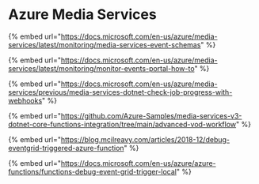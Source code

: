 # Azure Media Services

{% embed url="https://docs.microsoft.com/en-us/azure/media-services/latest/monitoring/media-services-event-schemas" %}

{% embed url="https://docs.microsoft.com/en-us/azure/media-services/latest/monitoring/monitor-events-portal-how-to" %}

{% embed url="https://docs.microsoft.com/en-us/azure/media-services/previous/media-services-dotnet-check-job-progress-with-webhooks" %}

{% embed url="https://github.com/Azure-Samples/media-services-v3-dotnet-core-functions-integration/tree/main/advanced-vod-workflow" %}

{% embed url="https://blog.mcilreavy.com/articles/2018-12/debug-eventgrid-triggered-azure-function" %}

{% embed url="https://docs.microsoft.com/en-us/azure/azure-functions/functions-debug-event-grid-trigger-local" %}

